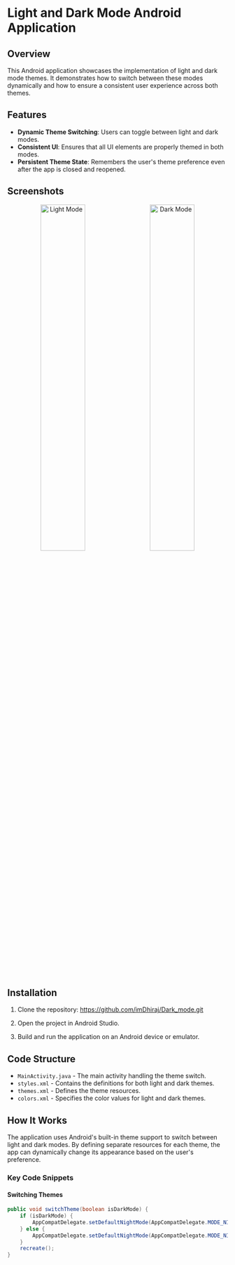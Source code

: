 # Light and Dark Mode Android Application

## Overview

This Android application showcases the implementation of light and dark mode themes. It demonstrates how to switch between these modes dynamically and how to ensure a consistent user experience across both themes.

## Features

- **Dynamic Theme Switching**: Users can toggle between light and dark modes.
- **Consistent UI**: Ensures that all UI elements are properly themed in both modes.
- **Persistent Theme State**: Remembers the user's theme preference even after the app is closed and reopened.



## Screenshots

<p align="center">
  <img src="https://github.com/imDhiraj/Dark_mode/assets/93609511/a2fce683-d721-4a5e-a56d-cfef07495813" alt="Light Mode" width="45%" style="margin-right: 20px;"  />
   
  <img src="https://github.com/imDhiraj/Dark_mode/assets/93609511/4f6443b7-a386-467f-8ffe-bf062e5f5728" alt="Dark Mode" width="45%" />
</p>

## Installation

1. Clone the repository:
   https://github.com/imDhiraj/Dark_mode.git

2. Open the project in Android Studio.

3. Build and run the application on an Android device or emulator.

## Code Structure

- `MainActivity.java` - The main activity handling the theme switch.
- `styles.xml` - Contains the definitions for both light and dark themes.
- `themes.xml` - Defines the theme resources.
- `colors.xml` - Specifies the color values for light and dark themes.

## How It Works

The application uses Android's built-in theme support to switch between light and dark modes. By defining separate resources for each theme, the app can dynamically change its appearance based on the user's preference.

### Key Code Snippets

#### Switching Themes
```java
public void switchTheme(boolean isDarkMode) {
    if (isDarkMode) {
        AppCompatDelegate.setDefaultNightMode(AppCompatDelegate.MODE_NIGHT_YES);
    } else {
        AppCompatDelegate.setDefaultNightMode(AppCompatDelegate.MODE_NIGHT_NO);
    }
    recreate();
}
